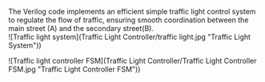 The Verilog code implements an efficient simple traffic light control system to regulate the flow of traffic, ensuring smooth coordination between the main street (A) and the secondary street(B).  
![Traffic light system](Traffic Light Controller/traffic light.jpg "Traffic Light System"))  

![Traffic light controller FSM](Traffic Light Controller/Traffic Light Controller FSM.jpg "Traffic Light Controller FSM"))  
